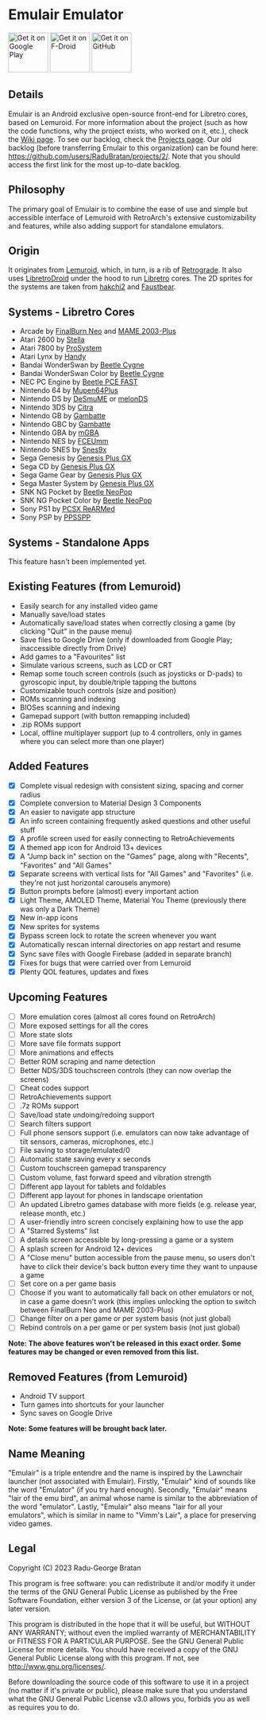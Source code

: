 # Emulair Emulator
<img src="https://play.google.com/intl/en_us/badges/images/generic/en-play-badge.png"
     alt="Get it on Google Play"
     height="80">
<img src="https://fdroid.gitlab.io/artwork/badge/get-it-on.png"
     alt="Get it on F-Droid"
     height="80">
<img src="https://raw.githubusercontent.com/flocke/andOTP/master/assets/badges/get-it-on-github.svg"
     alt="Get it on GitHub"
     height="80">

## Details
Emulair is an Android exclusive open-source front-end for Libretro cores, based on Lemuroid. For more information about the project (such as how the code functions, why the project exists, who worked on it, etc.), check the [Wiki page](https://github.com/RaduBratan/Emulair/wiki). To see our backlog, check the [Projects page](https://github.com/orgs/Emulair/projects/1). Our old backlog (before transferring Emulair to this organization) can be found here: https://github.com/users/RaduBratan/projects/2/. Note that you should access the first link for the most up-to-date backlog.

## Philosophy
The primary goal of Emulair is to combine the ease of use and simple but accessible interface of Lemuroid with RetroArch's extensive customizability and features, while also adding support for standalone emulators.

## Origin
It originates from [Lemuroid](https://github.com/Swordfish90/Lemuroid), which, in turn, is a rib of [Retrograde](https://github.com/retrograde/retrograde-android). It also uses [LibretroDroid](https://github.com/Swordfish90/LibretroDroid) under the hood to run [Libretro](https://github.com/libretro) cores. The 2D sprites for the systems are taken from [hakchi2](https://github.com/ClusterM/hakchi2) and [Faustbear](https://imgur.com/gallery/8RQ1QkA).

## Systems - Libretro Cores
- Arcade by [FinalBurn Neo](https://docs.libretro.com/library/fbneo/) and [MAME 2003-Plus](https://docs.libretro.com/library/mame2003_plus/)
- Atari 2600 by [Stella](https://docs.libretro.com/library/stella/)
- Atari 7800 by [ProSystem](https://docs.libretro.com/library/prosystem/)
- Atari Lynx by [Handy](https://docs.libretro.com/library/handy/)
- Bandai WonderSwan by [Beetle Cygne](https://docs.libretro.com/library/beetle_cygne/)
- Bandai WonderSwan Color by [Beetle Cygne](https://docs.libretro.com/library/beetle_cygne/)
- NEC PC Engine by [Beetle PCE FAST](https://docs.libretro.com/library/beetle_pce_fast/)
- Nintendo 64 by [Mupen64Plus](https://docs.libretro.com/library/mupen64plus/)
- Nintendo DS by [DeSmuME](https://docs.libretro.com/library/desmume/) or [melonDS](https://docs.libretro.com/library/melonds/)
- Nintendo 3DS by [Citra](https://docs.libretro.com/library/citra/)
- Nintendo GB by [Gambatte](https://docs.libretro.com/library/gambatte/)
- Nintendo GBC by [Gambatte](https://docs.libretro.com/library/gambatte/)
- Nintendo GBA by [mGBA](https://docs.libretro.com/library/mgba/)
- Nintendo NES by [FCEUmm](https://docs.libretro.com/library/fceumm/)
- Nintendo SNES by [Snes9x](https://docs.libretro.com/library/snes9x/)
- Sega Genesis by [Genesis Plus GX](https://docs.libretro.com/library/genesis_plus_gx/)
- Sega CD by [Genesis Plus GX](https://docs.libretro.com/library/genesis_plus_gx/)
- Sega Game Gear by [Genesis Plus GX](https://docs.libretro.com/library/genesis_plus_gx/)
- Sega Master System by [Genesis Plus GX](https://docs.libretro.com/library/genesis_plus_gx/)
- SNK NG Pocket by [Beetle NeoPop](https://docs.libretro.com/library/beetle_neopop/)
- SNK NG Pocket Color by [Beetle NeoPop](https://docs.libretro.com/library/beetle_neopop/)
- Sony PS1 by [PCSX ReARMed](https://docs.libretro.com/library/pcsx_rearmed/)
- Sony PSP by [PPSSPP](https://docs.libretro.com/library/ppsspp/)

## Systems - Standalone Apps
This feature hasn't been implemented yet.

## Existing Features (from Lemuroid)
- Easily search for any installed video game
- Manually save/load states
- Automatically save/load states when correctly closing a game (by clicking "Quit" in the pause menu)
- Save files to Google Drive (only if downloaded from Google Play; inaccessible directly from Drive)
- Add games to a "Favourites" list
- Simulate various screens, such as LCD or CRT
- Remap some touch screen controls (such as joysticks or D-pads) to gyroscopic input, by double/triple tapping the buttons
- Customizable touch controls (size and position)
- ROMs scanning and indexing
- BIOSes scanning and indexing
- Gamepad support (with button remapping included)
- .zip ROMs support
- Local, offline multiplayer support (up to 4 controllers, only in games where you can select more than one player)

## Added Features
- [x] Complete visual redesign with consistent sizing, spacing and corner radius
- [x] Complete conversion to Material Design 3 Components
- [x] An easier to navigate app structure
- [x] An info screen containing frequently asked questions and other useful stuff
- [x] A profile screen used for easily connecting to RetroAchievements
- [x] A themed app icon for Android 13+ devices
- [x] A "Jump back in" section on the "Games" page, along with "Recents", "Favorites" and "All Games"
- [x] Separate screens with vertical lists for "All Games" and "Favorites" (i.e. they're not just horizontal carousels anymore)
- [x] Button prompts before (almost) every important action
- [x] Light Theme, AMOLED Theme, Material You Theme (previously there was only a Dark Theme)
- [x] New in-app icons
- [x] New sprites for systems
- [x] Bypass screen lock to rotate the screen whenever you want
- [x] Automatically rescan internal directories on app restart and resume
- [x] Sync save files with Google Firebase (added in separate branch)
- [x] Fixes for bugs that were carried over from Lemuroid
- [x] Plenty QOL features, updates and fixes

## Upcoming Features
- [ ] More emulation cores (almost all cores found on RetroArch)
- [ ] More exposed settings for all the cores
- [ ] More state slots
- [ ] More save file formats support
- [ ] More animations and effects
- [ ] Better ROM scraping and name detection
- [ ] Better NDS/3DS touchscreen controls (they can now overlap the screens)
- [ ] Cheat codes support
- [ ] RetroAchievements support
- [ ] .7z ROMs support
- [ ] Save/load state undoing/redoing support
- [ ] Search filters support
- [ ] Full phone sensors support (i.e. emulators can now take advantage of tilt sensors, cameras, microphones, etc.)
- [ ] File saving to storage/emulated/0
- [ ] Automatic state saving every x seconds
- [ ] Custom touchscreen gamepad transparency
- [ ] Custom volume, fast forward speed and vibration strength
- [ ] Different app layout for tablets and foldables
- [ ] Different app layout for phones in landscape orientation
- [ ] An updated Libretro games database with more fields (e.g. release year, release month, etc.)
- [ ] A user-friendly intro screen concisely explaining how to use the app
- [ ] A "Starred Systems" list
- [ ] A details screen accessible by long-pressing a game or a system
- [ ] A splash screen for Android 12+ devices
- [ ] A "Close menu" button accessible from the pause menu, so users don't have to click their device's back button every time they want to unpause a game
- [ ] Set core on a per game basis
- [ ] Choose if you want to automatically fall back on other emulators or not, in case a game doesn't work (this implies unlocking the option to switch between FinalBurn Neo and MAME 2003-Plus)
- [ ] Change filter on a per game or per system basis (not just global)
- [ ] Rebind controls on a per game or per system basis (not just global)

**Note: The above features won't be released in this exact order. Some features may be changed or even removed from this list.**

## Removed Features (from Lemuroid)
- Android TV support
- Turn games into shortcuts for your launcher
- Sync saves on Google Drive

**Note: Some features will be brought back later.**

## Name Meaning
"Emulair" is a triple entendre and the name is inspired by the Lawnchair launcher (not associated with Emulair). Firstly, "Emulair" kind of sounds like the word "Emulator" (if you try hard enough). Secondly, "Emulair" means "lair of the emu bird", an animal whose name is similar to the abbreviation of the word "emulator". Lastly, "Emulair" also means "lair for all your emulators", which is similar in name to "Vimm's Lair", a place for preserving video games.

## Legal
Copyright (C) 2023 Radu-George Bratan

This program is free software: you can redistribute it and/or modify it under the terms of the GNU General Public License as published by the Free Software Foundation, either version 3 of the License, or (at your option) any later version.

This program is distributed in the hope that it will be useful, but WITHOUT ANY WARRANTY; without even the implied warranty of MERCHANTABILITY or FITNESS FOR A PARTICULAR PURPOSE. See the GNU General Public License for more details. You should have received a copy of the GNU General Public License along with this program. If not, see <http://www.gnu.org/licenses/>.

Before downloading the source code of this software to use it in a project (no matter if it's private or public), please make sure that you understand what the GNU General Public License v3.0 allows you, forbids you as well as requires you to do.
